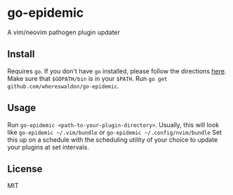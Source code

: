 # go-epidemic
A vim/neovim pathogen plugin updater

## Install
Requires `go`. If you don't have `go` installed, please follow the directions [here](https://golang.org/doc/install).
Make sure that `$GOPATH/bin` is in your `$PATH`.
Run `go get github.com/whereswaldon/go-epidemic`.

## Usage
Run `go-epidemic <path-to-your-plugin-directory>`.
Usually, this will look like `go-epidemic ~/.vim/bundle` or `go-epidemic ~/.config/nvim/bundle`
Set this up on a schedule with the scheduling utility of your choice to update your
plugins at set intervals.

## License
MIT
